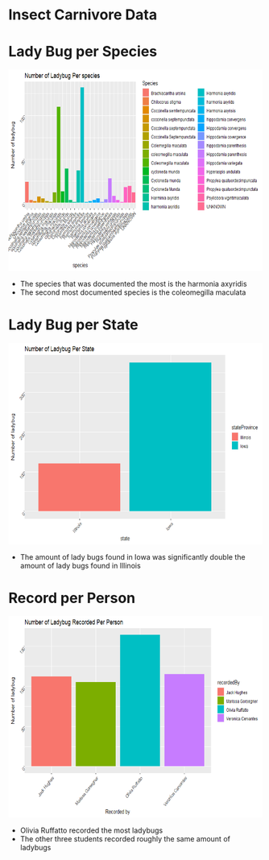 # Insect Carnivore Data
# Lady Bug per Species

<img src="ladybugImages/ladybug-per-species.png" height = "400" width = "520">

* The species that was documented the most is the harmonia axyridis
* The second most documented species is the coleomegilla maculata

# Lady Bug per State
<img src="ladybugImages/ladybug-per-state.png" height = "400" width = "520">

* The amount of lady bugs found in Iowa was significantly double the amount of lady bugs found in Illinois

# Record per Person
<img src="ladybugImages/record-per-person.png" height = "400" width = "520">

* Olivia Ruffatto recorded the most ladybugs 
* The other three students recorded roughly the same amount of ladybugs
